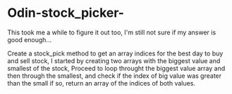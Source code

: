# Odin-stock_picker-

This took me a while to figure it out too, I'm still not sure if my answer is 
good enough...

Create a stock_pick method to get an array indices for the best day to buy and
sell stock, I started by creating two arrays with the biggest value and smallest
of the stock, Proceed to loop throught the biggest value array and then through
the smallest, and check if the index of big value was greater than the small if 
so, return an array of the indices of both values.

